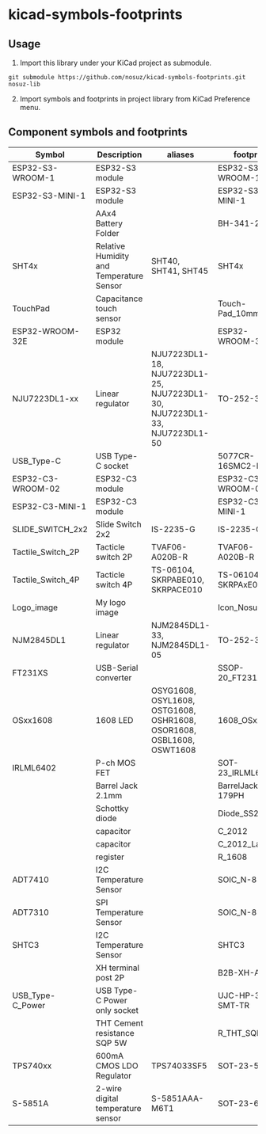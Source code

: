 # kicad-symbols-footprints

## Usage

1. Import this library under your KiCad project as submodule.

```
git submodule https://github.com/nosuz/kicad-symbols-footprints.git nosuz-lib
```

2. Import symbols and footprints in project library from KiCad Preference menu.

## Component symbols and footprints

| Symbol            | Description                              | aliases                                                                   | footprint            |
| ----------------- | ---------------------------------------- | ------------------------------------------------------------------------- | -------------------- |
| ESP32-S3-WROOM-1  | ESP32-S3 module                          |                                                                           | ESP32-S3-WROOM-1     |
| ESP32-S3-MINI-1   | ESP32-S3 module                          |                                                                           | ESP32-S3-MINI-1      |
|                   | AAx4 Battery Folder                      |                                                                           | BH-341-2P            |
| SHT4x             | Relative Humidity and Temperature Sensor | SHT40, SHT41, SHT45                                                       | SHT4x                |
| TouchPad          | Capacitance touch sensor                 |                                                                           | Touch-Pad_10mm       |
| ESP32-WROOM-32E   | ESP32 module                             |                                                                           | ESP32-WROOM-32E      |
| NJU7223DL1-xx     | Linear regulator                         | NJU7223DL1-18, NJU7223DL1-25, NJU7223DL1-30, NJU7223DL1-33, NJU7223DL1-50 | TO-252-3-L1          |
| USB_Type-C        | USB Type-C socket                        |                                                                           | 5077CR-16SMC2-BK-TR  |
| ESP32-C3-WROOM-02 | ESP32-C3 module                          |                                                                           | ESP32-C3-WROOM-02    |
| ESP32-C3-MINI-1   | ESP32-C3 module                          |                                                                           | ESP32-C3-MINI-1      |
| SLIDE_SWITCH_2x2  | Slide Switch 2x2                         | IS-2235-G                                                                 | IS-2235-G            |
| Tactile_Switch_2P | Tacticle switch 2P                       | TVAF06-A020B-R                                                            | TVAF06-A020B-R       |
| Tactile_Switch_4P | Tacticle switch 4P                       | TS-06104, SKRPABE010, SKRPACE010                                          | TS-06104, SKRPAxE010 |
| Logo_image        | My logo image                            |                                                                           | Icon_Nosuz           |
| NJM2845DL1        | Linear regulator                         | NJM2845DL1-33, NJM2845DL1-05                                              | TO-252-3-L1          |
| FT231XS           | USB-Serial converter                     |                                                                           | SSOP-20_FT231X       |
| OSxx1608          | 1608 LED                                 | OSYG1608, OSYL1608, OSTG1608, OSHR1608, OSOR1608, OSBL1608, OSWT1608      | 1608_OSxx1608        |
| IRLML6402         | P-ch MOS FET                             |                                                                           | SOT-23_IRLML6402     |
|                   | Barrel Jack 2.1mm                        |                                                                           | BarrelJack_MJ-179PH  |
|                   | Schottky diode                           |                                                                           | Diode_SS2040FL       |
|                   | capacitor                                |                                                                           | C_2012               |
|                   | capacitor                                |                                                                           | C_2012_Large         |
|                   | register                                 |                                                                           | R_1608               |
| ADT7410           | I2C Temperature Sensor                   |                                                                           | SOIC_N-8             |
| ADT7310           | SPI Temperature Sensor                   |                                                                           | SOIC_N-8             |
| SHTC3             | I2C Temperature Sensor                   |                                                                           | SHTC3                |
|                   | XH terminal post 2P                      |                                                                           | B2B-XH-A             |
| USB_Type-C_Power  | USB Type-C Power only socket             |                                                                           | UJC-HP-3-SMT-TR      |
|                   | THT Cement resistance SQP 5W             |                                                                           | R_THT_SQP5W          |
| TPS740xx          | 600mA CMOS LDO Regulator                 | TPS74033SF5                                                               | SOT-23-5L            |
| S-5851A           | 2-wire digital temperature sensor        | S-5851AAA-M6T1                                                            | SOT-23-6             |
